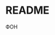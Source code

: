 # README
ФОН
<style>
body {
  background-image: url('GIT.jpg');
  background-repeat: no-repeat;
  background-attachment: fixed;
  background-size: cover;
}
</style>
